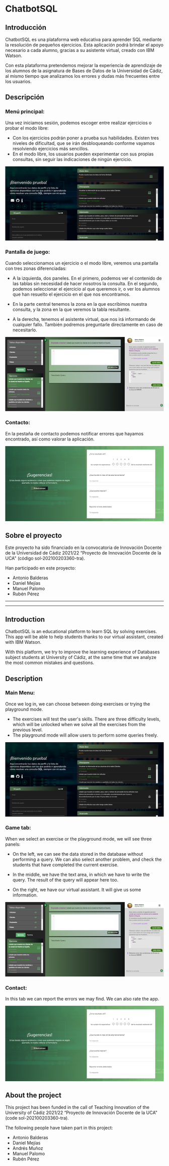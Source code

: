 # ChatbotSQL
 
## Introducción

ChatbotSQL es una plataforma web educativa para aprender SQL mediante la resolución de pequeños ejercicios. Esta aplicación podrá brindar el apoyo necesario a cada alumno, gracias a su asistente virtual, creado con IBM Watson.

Con esta plataforma pretendemos mejorar la experiencia de aprendizaje de los alumnos de la asignatura de Bases de Datos de la Universidad de Cádiz, al mismo tiempo que analizamos los errores y dudas más frecuentes entre los usuarios.


## Descripción

### Menú principal:

Una vez iniciamos sesión, podemos escoger entre realizar ejercicios o probar el modo libre:

- Con los ejercicios podrán poner a prueba sus habilidades. Existen tres niveles de dificultad, que se irán desbloqueando conforme vayamos resolviendo ejercicios más sencillos.
- En el modo libre, los usuarios pueden experimentar con sus propias consultas, sin seguir las indicaciones de ningún ejercicio.


![Image text](./img/mainmenu.png)
### Pantalla de juego:

Cuando seleccionamos un ejercicio o el modo libre, veremos una pantalla con tres zonas diferenciadas:
- A la izquierda, dos paneles. En el primero, podemos ver el contenido de las tablas sin necesidad de hacer nosotros la consulta. En el segundo, podemos seleccionar el ejercicio al que queremos ir, o ver los alumnos que han resuelto el ejercicio en el que nos encontramos.

- En la parte central tenemos la zona en la que escribimos nuestra consulta, y la zona en la que veremos la tabla resultante.

- A la derecha, tenemos el asistente virtual, que nos irá informando de cualquier fallo. También podremos preguntarle directamente en caso de necesitarlo.

![Image text](./img/exercise.png)
### Contacto:
En la pestaña de contacto podemos notificar errores que hayamos encontrado, así como valorar la aplicación.

![Image text](./img/contact.png)
## Sobre el proyecto

Este proyecto ha sido financiado en la convocatoria de Innovación Docente de la Universidad de Cádiz 2021/22 “Proyecto de Innovación Docente de la UCA" (código sol-202100203360-tra).

Han participado en este proyecto:
- Antonio Balderas
- Daniel Mejías
- Manuel Palomo
- Rubén Pérez



---
---
 
## Introduction

ChatbotSQL is an educational platform to learn SQL by solving exercises. This app will be able to help students thanks to our virtual assistant, created with IBM Watson.

With this platform, we try to improve the learning experience of Databases subject students at University of Cádiz, at the same time that we analyze the most common mistakes and questions.

## Description

### Main Menu:

Once we log in, we can choose between doing exercises or trying the playground mode.

- The exercises will test the user's skills. There are three difficulty levels, which will be unlocked when we solve all the exercises from the previous level.
- The playground mode will allow users to perform some queries freely.

![Image text](./img/mainmenu.png)

### Game tab:

When we select an exercise or the playground mode, we will see three panels: 
- On the left, we can see the data stored in the database without performing a query. We can also select another problem, and check the students that have completed the current exercise.

- In the middle, we have the text area, in which we have to write the query. The result of the query will appear here too.

- On the right, we have our virtual assistant. It will give us some information.

![Image text](./img/exercise.png)

### Contact:
In this tab we can report the errors we may find. We can also rate the app.

![Image text](./img/contact.png)

## About the project

This project has been funded in the call of Teaching Innovation of the University of Cádiz 2021/22 “Proyecto de Innovación Docente de la UCA" (code sol-202100203360-tra).

The following people have taken part in this project:
- Antonio Balderas
- Daniel Mejías
- Andrés Muñoz
- Manuel Palomo
- Rubén Pérez